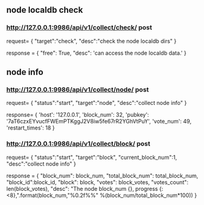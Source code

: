 ## node localdb check
### http://127.0.0.1:9986/api/v1/collect/check/ post
request=
{
 	"target":"check",
	"desc":"check the node localdb dirs"
}

response = {
    "free": True,
    "desc": 'can access the node localdb data.'
}

## node info
### http://127.0.0.1:9986/api/v1/collect/node/ post
request=
{
 	"status":"start",
 	"target":"node",
	"desc":"collect node info"
}

response=
{
    'host': '127.0.0.1',
    'block_num': 32,
    'pubkey': '7aT6czxEYvucfFWEmPTKggJ2V8iw5fe67rR2YGhVtPuY',
    'vote_num': 49,
    'restart_times': 18
}


### http://127.0.0.1:9986/api/v1/collect/block/ post
request=
{
 	"status":"start",
 	"target":"block",
 	"current_block_num":1,
	"desc":"collect node info"
}

response = {
    "block_num": block_num,
    "total_block_num": total_block_num,
    "block_id":block_id,
    "block": block,
    "votes": block_votes,
    "votes_count": len(block_votes),
    "desc": "The node block_num {}, progress {:<8},".format(block_num,"%0.2f%%" %(block_num/total_block_num*100))
}